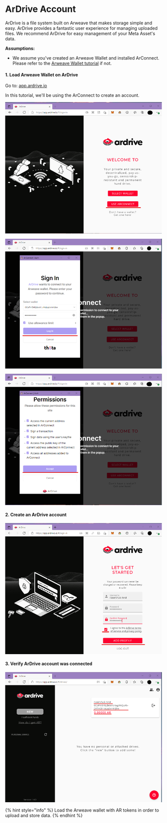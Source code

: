 # ArDrive Account

ArDrive is a file system built on Arweave that makes storage simple and easy. ArDrive provides a fantastic user experience for managing uploaded files. We recommend ArDrive for easy management of your Meta Asset's data.

**Assumptions:**

* We assume you've created an Arweave Wallet and installed ArConnect. Please refer to the [Arweave Wallet tutorial](./) if not.

#### 1. Load Arweave Wallet on ArDrive

Go to: [app.ardrive.io](https://app.ardrive.io/#/sign-in)

In this tutorial, we'll be using the ArConnect to create an account.

![Select "Use ArConnect"](<../../../../.gitbook/assets/image (9) (1).png>)

![Log in using ArConnect](<../../../../.gitbook/assets/image (12) (1).png>)

![Accept the permissions](<../../../../.gitbook/assets/image (8) (1).png>)

#### 2. Create an ArDrive account

![Create a new ArDrive account](<../../../../.gitbook/assets/image (42) (1).png>)

#### 3. Verify ArDrive account was connected

![Confirm your wallet is logged in with the account](<../../../../.gitbook/assets/image (14).png>)

{% hint style="info" %}
Load the Arweave wallet with AR tokens in order to upload and store data.
{% endhint %}
